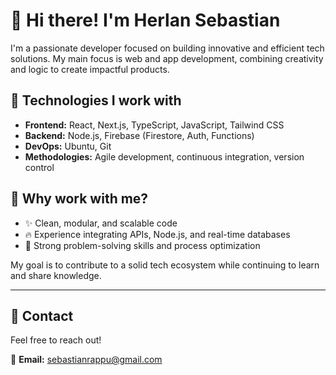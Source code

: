 # 👋 Hi there! I'm **Herlan Sebastian**  

I'm a passionate developer focused on building innovative and efficient tech solutions. My main focus is web and app development, combining creativity and logic to create impactful products.  

## 🚀 Technologies I work with  

- **Frontend:** React, Next.js, TypeScript, JavaScript, Tailwind CSS  
- **Backend:** Node.js, Firebase (Firestore, Auth, Functions)  
- **DevOps:** Ubuntu, Git  
- **Methodologies:** Agile development, continuous integration, version control  

## 🌟 Why work with me?  

- ✨ Clean, modular, and scalable code  
- 🔥 Experience integrating APIs, Node.js, and real-time databases  
- 🚀 Strong problem-solving skills and process optimization  

My goal is to contribute to a solid tech ecosystem while continuing to learn and share knowledge.  

---

## 📩 Contact  
Feel free to reach out!  

📧 **Email:** [sebastianrappu@gmail.com](mailto:sebastianrappu@gmail.com)  
